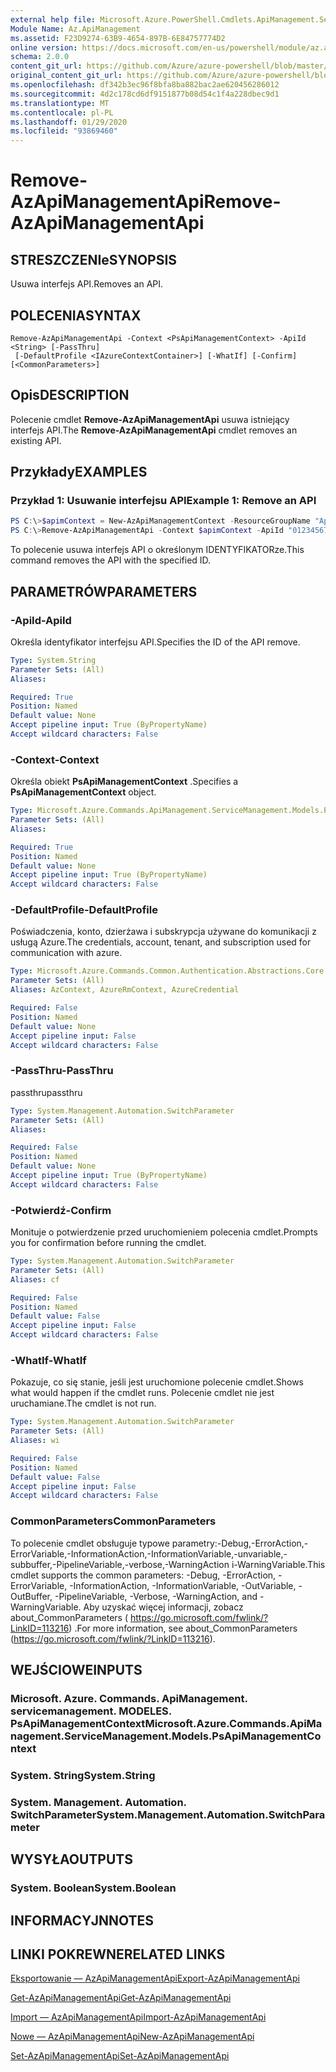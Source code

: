 ```yaml
---
external help file: Microsoft.Azure.PowerShell.Cmdlets.ApiManagement.ServiceManagement.dll-Help.xml
Module Name: Az.ApiManagement
ms.assetid: F23D9274-63B9-4654-897B-6E84757774D2
online version: https://docs.microsoft.com/en-us/powershell/module/az.apimanagement/remove-azapimanagementapi
schema: 2.0.0
content_git_url: https://github.com/Azure/azure-powershell/blob/master/src/ApiManagement/ApiManagement/help/Remove-AzApiManagementApi.md
original_content_git_url: https://github.com/Azure/azure-powershell/blob/master/src/ApiManagement/ApiManagement/help/Remove-AzApiManagementApi.md
ms.openlocfilehash: df342b3ec96f8bfa8ba882bac2ae620456286012
ms.sourcegitcommit: 4d2c178cd6df9151877b08d54c1f4a228dbec9d1
ms.translationtype: MT
ms.contentlocale: pl-PL
ms.lasthandoff: 01/29/2020
ms.locfileid: "93869460"
---
```

# <span data-ttu-id="5b296-101">Remove-AzApiManagementApi</span><span class="sxs-lookup"><span data-stu-id="5b296-101">Remove-AzApiManagementApi</span></span>

## <span data-ttu-id="5b296-102">STRESZCZENIe</span><span class="sxs-lookup"><span data-stu-id="5b296-102">SYNOPSIS</span></span>
<span data-ttu-id="5b296-103">Usuwa interfejs API.</span><span class="sxs-lookup"><span data-stu-id="5b296-103">Removes an API.</span></span>

## <span data-ttu-id="5b296-104">POLECENIA</span><span class="sxs-lookup"><span data-stu-id="5b296-104">SYNTAX</span></span>

```
Remove-AzApiManagementApi -Context <PsApiManagementContext> -ApiId <String> [-PassThru]
 [-DefaultProfile <IAzureContextContainer>] [-WhatIf] [-Confirm] [<CommonParameters>]
```

## <span data-ttu-id="5b296-105">Opis</span><span class="sxs-lookup"><span data-stu-id="5b296-105">DESCRIPTION</span></span>
<span data-ttu-id="5b296-106">Polecenie cmdlet **Remove-AzApiManagementApi** usuwa istniejący interfejs API.</span><span class="sxs-lookup"><span data-stu-id="5b296-106">The **Remove-AzApiManagementApi** cmdlet removes an existing API.</span></span>

## <span data-ttu-id="5b296-107">Przykłady</span><span class="sxs-lookup"><span data-stu-id="5b296-107">EXAMPLES</span></span>

### <span data-ttu-id="5b296-108">Przykład 1: Usuwanie interfejsu API</span><span class="sxs-lookup"><span data-stu-id="5b296-108">Example 1: Remove an API</span></span>
```powershell
PS C:\>$apimContext = New-AzApiManagementContext -ResourceGroupName "Api-Default-WestUS" -ServiceName "contoso"
PS C:\>Remove-AzApiManagementApi -Context $apimContext -ApiId "0123456789"
```

<span data-ttu-id="5b296-109">To polecenie usuwa interfejs API o określonym IDENTYFIKATORze.</span><span class="sxs-lookup"><span data-stu-id="5b296-109">This command removes the API with the specified ID.</span></span>

## <span data-ttu-id="5b296-110">PARAMETRÓW</span><span class="sxs-lookup"><span data-stu-id="5b296-110">PARAMETERS</span></span>

### <span data-ttu-id="5b296-111">-ApiId</span><span class="sxs-lookup"><span data-stu-id="5b296-111">-ApiId</span></span>
<span data-ttu-id="5b296-112">Określa identyfikator interfejsu API.</span><span class="sxs-lookup"><span data-stu-id="5b296-112">Specifies the ID of the API remove.</span></span>

```yaml
Type: System.String
Parameter Sets: (All)
Aliases:

Required: True
Position: Named
Default value: None
Accept pipeline input: True (ByPropertyName)
Accept wildcard characters: False
```

### <span data-ttu-id="5b296-113">-Context</span><span class="sxs-lookup"><span data-stu-id="5b296-113">-Context</span></span>
<span data-ttu-id="5b296-114">Określa obiekt **PsApiManagementContext** .</span><span class="sxs-lookup"><span data-stu-id="5b296-114">Specifies a **PsApiManagementContext** object.</span></span>

```yaml
Type: Microsoft.Azure.Commands.ApiManagement.ServiceManagement.Models.PsApiManagementContext
Parameter Sets: (All)
Aliases:

Required: True
Position: Named
Default value: None
Accept pipeline input: True (ByPropertyName)
Accept wildcard characters: False
```

### <span data-ttu-id="5b296-115">-DefaultProfile</span><span class="sxs-lookup"><span data-stu-id="5b296-115">-DefaultProfile</span></span>
<span data-ttu-id="5b296-116">Poświadczenia, konto, dzierżawa i subskrypcja używane do komunikacji z usługą Azure.</span><span class="sxs-lookup"><span data-stu-id="5b296-116">The credentials, account, tenant, and subscription used for communication with azure.</span></span>

```yaml
Type: Microsoft.Azure.Commands.Common.Authentication.Abstractions.Core.IAzureContextContainer
Parameter Sets: (All)
Aliases: AzContext, AzureRmContext, AzureCredential

Required: False
Position: Named
Default value: None
Accept pipeline input: False
Accept wildcard characters: False
```

### <span data-ttu-id="5b296-117">-PassThru</span><span class="sxs-lookup"><span data-stu-id="5b296-117">-PassThru</span></span>
<span data-ttu-id="5b296-118">passthru</span><span class="sxs-lookup"><span data-stu-id="5b296-118">passthru</span></span>

```yaml
Type: System.Management.Automation.SwitchParameter
Parameter Sets: (All)
Aliases:

Required: False
Position: Named
Default value: None
Accept pipeline input: True (ByPropertyName)
Accept wildcard characters: False
```

### <span data-ttu-id="5b296-119">-Potwierdź</span><span class="sxs-lookup"><span data-stu-id="5b296-119">-Confirm</span></span>
<span data-ttu-id="5b296-120">Monituje o potwierdzenie przed uruchomieniem polecenia cmdlet.</span><span class="sxs-lookup"><span data-stu-id="5b296-120">Prompts you for confirmation before running the cmdlet.</span></span>

```yaml
Type: System.Management.Automation.SwitchParameter
Parameter Sets: (All)
Aliases: cf

Required: False
Position: Named
Default value: False
Accept pipeline input: False
Accept wildcard characters: False
```

### <span data-ttu-id="5b296-121">-WhatIf</span><span class="sxs-lookup"><span data-stu-id="5b296-121">-WhatIf</span></span>
<span data-ttu-id="5b296-122">Pokazuje, co się stanie, jeśli jest uruchomione polecenie cmdlet.</span><span class="sxs-lookup"><span data-stu-id="5b296-122">Shows what would happen if the cmdlet runs.</span></span>
<span data-ttu-id="5b296-123">Polecenie cmdlet nie jest uruchamiane.</span><span class="sxs-lookup"><span data-stu-id="5b296-123">The cmdlet is not run.</span></span>

```yaml
Type: System.Management.Automation.SwitchParameter
Parameter Sets: (All)
Aliases: wi

Required: False
Position: Named
Default value: False
Accept pipeline input: False
Accept wildcard characters: False
```

### <span data-ttu-id="5b296-124">CommonParameters</span><span class="sxs-lookup"><span data-stu-id="5b296-124">CommonParameters</span></span>
<span data-ttu-id="5b296-125">To polecenie cmdlet obsługuje typowe parametry:-Debug,-ErrorAction,-ErrorVariable,-InformationAction,-InformationVariable,-unvariable,-subbuffer,-PipelineVariable,-verbose,-WarningAction i-WarningVariable.</span><span class="sxs-lookup"><span data-stu-id="5b296-125">This cmdlet supports the common parameters: -Debug, -ErrorAction, -ErrorVariable, -InformationAction, -InformationVariable, -OutVariable, -OutBuffer, -PipelineVariable, -Verbose, -WarningAction, and -WarningVariable.</span></span> <span data-ttu-id="5b296-126">Aby uzyskać więcej informacji, zobacz about_CommonParameters ( https://go.microsoft.com/fwlink/?LinkID=113216) .</span><span class="sxs-lookup"><span data-stu-id="5b296-126">For more information, see about_CommonParameters (https://go.microsoft.com/fwlink/?LinkID=113216).</span></span>

## <span data-ttu-id="5b296-127">WEJŚCIOWE</span><span class="sxs-lookup"><span data-stu-id="5b296-127">INPUTS</span></span>

### <span data-ttu-id="5b296-128">Microsoft. Azure. Commands. ApiManagement. servicemanagement. MODELES. PsApiManagementContext</span><span class="sxs-lookup"><span data-stu-id="5b296-128">Microsoft.Azure.Commands.ApiManagement.ServiceManagement.Models.PsApiManagementContext</span></span>

### <span data-ttu-id="5b296-129">System. String</span><span class="sxs-lookup"><span data-stu-id="5b296-129">System.String</span></span>

### <span data-ttu-id="5b296-130">System. Management. Automation. SwitchParameter</span><span class="sxs-lookup"><span data-stu-id="5b296-130">System.Management.Automation.SwitchParameter</span></span>

## <span data-ttu-id="5b296-131">WYSYŁA</span><span class="sxs-lookup"><span data-stu-id="5b296-131">OUTPUTS</span></span>

### <span data-ttu-id="5b296-132">System. Boolean</span><span class="sxs-lookup"><span data-stu-id="5b296-132">System.Boolean</span></span>

## <span data-ttu-id="5b296-133">INFORMACYJN</span><span class="sxs-lookup"><span data-stu-id="5b296-133">NOTES</span></span>

## <span data-ttu-id="5b296-134">LINKI POKREWNE</span><span class="sxs-lookup"><span data-stu-id="5b296-134">RELATED LINKS</span></span>

[<span data-ttu-id="5b296-135">Eksportowanie — AzApiManagementApi</span><span class="sxs-lookup"><span data-stu-id="5b296-135">Export-AzApiManagementApi</span></span>](./Export-AzApiManagementApi.md)

[<span data-ttu-id="5b296-136">Get-AzApiManagementApi</span><span class="sxs-lookup"><span data-stu-id="5b296-136">Get-AzApiManagementApi</span></span>](./Get-AzApiManagementApi.md)

[<span data-ttu-id="5b296-137">Import — AzApiManagementApi</span><span class="sxs-lookup"><span data-stu-id="5b296-137">Import-AzApiManagementApi</span></span>](./Import-AzApiManagementApi.md)

[<span data-ttu-id="5b296-138">Nowe — AzApiManagementApi</span><span class="sxs-lookup"><span data-stu-id="5b296-138">New-AzApiManagementApi</span></span>](./New-AzApiManagementApi.md)

[<span data-ttu-id="5b296-139">Set-AzApiManagementApi</span><span class="sxs-lookup"><span data-stu-id="5b296-139">Set-AzApiManagementApi</span></span>](./Set-AzApiManagementApi.md)


